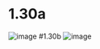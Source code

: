 #  1.30a
![image](https://user-images.githubusercontent.com/113889600/192286492-82b9e1ca-96e9-4557-896a-5ae60564e9dd.png)
#1.30b
![image](https://user-images.githubusercontent.com/113889600/192291327-edfc7307-b8d9-421e-bf19-705c5372efe6.png)

